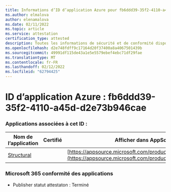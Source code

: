 ```yaml
---
title: Informations d’ID d’application Azure pour fb6ddd39-35f2-4110-a45d-d2e73b946cae
ms.author: elmalova
author: elenamalova
ms.date: 02/11/2022
ms.topic: article
ms.service: attestation
certification_type: attested
description: Toutes les informations de sécurité et de conformité disponibles pour fb6ddd39-35f2-4110-a45d-d2e73b946cae.
ms.openlocfilehash: d2e748fdff9c17164d20f37400a8a4067501439b
ms.sourcegitcommit: 49991df115de43a1e5e5579ebef4ebc71df29fae
ms.translationtype: MT
ms.contentlocale: fr-FR
ms.lasthandoff: 02/12/2022
ms.locfileid: "62794425"
---
```

# <a name="azure-app-id-fb6ddd39-35f2-4110-a45d-d2e73b946cae"></a>ID d’application Azure : fb6ddd39-35f2-4110-a45d-d2e73b946cae


### <a name="apps-associated-with-this-id"></a>Applications associées à cet ID :
| **Nom de l’application** | **Certifié** | **Afficher dans AppSource** |
|--------------|---------------|-----------------------|
| [Structural](https://docs.microsoft.com/microsoft-365-app-certification/forward/WA200002514) |  | [https://appsource.microsoft.com/product/office/WA200002514](https://appsource.microsoft.com/product/office/WA200002514) |

### <a name="microsoft-365-app-compliance-status"></a>Microsoft 365 conformité des applications
- Publisher statut attestaton : Terminé
